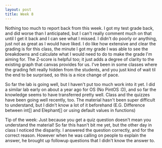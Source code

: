 ```yaml
---
layout: post
title: Week 8
---
```


Nothing too much to report back from this week. I got my test grade back, and did worse than I anticipated, but I can't really comment much 
on that until I get it back and I can see what I missed. I didn't do poorly or anything, just not as great as I would have liked. I do
like how extensive and clear the grading is for this class, the minute I got my grade I was able to see the breakdowns and calculate what I would
need to do to make the grade I'm aiming for. The Z-score is helpful too; it just adds a degree of clarity to the existing graph
that canvas provides for us. I've been in some classes where the grading felt really hidden from the students, and you just kind
of wait til the end to be surprised, so this is a nice change of pace.

So far the lab is going well, but I haven't put too much work into it yet. I did a similar lab early on about a year ago for OS (No PintOS :D), and so far
the knowledge seems to have transferred pretty well. Class and the quizzes have been going well recently, too. The material hasn't
been super difficult to understand, but I didn't know a lot of it beforehand (E.G. Difference between int[] and Elephant[] or using default values in functions)

Tip of the week: Just because you get a quiz question doesn't mean you understand the material! So far this hasn't bit me yet, but the other
day in class I noticed the disparity. I answered the question correctly, and for the correct reason. However when he was calling on people
to explain the answer, he brought up followup questions that I didn't know the answer to.
